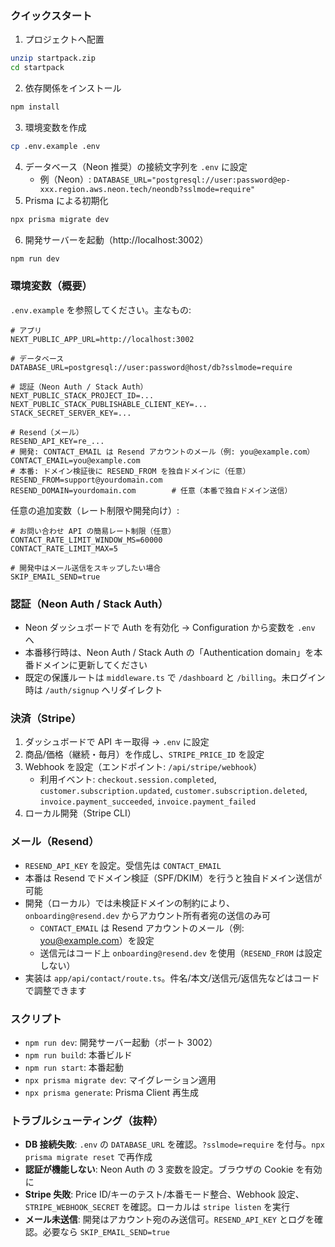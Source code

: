 
### クイックスタート

1. プロジェクトへ配置

```bash
unzip startpack.zip
cd startpack
```

2. 依存関係をインストール

```bash
npm install
```

3. 環境変数を作成

```bash
cp .env.example .env
```

4. データベース（Neon 推奨）の接続文字列を `.env` に設定
   - 例（Neon）: `DATABASE_URL="postgresql://user:password@ep-xxx.region.aws.neon.tech/neondb?sslmode=require"`
5. Prisma による初期化

```bash
npx prisma migrate dev
```

6. 開発サーバーを起動（http://localhost:3002）

```bash
npm run dev
```

### 環境変数（概要）

`.env.example` を参照してください。主なもの:

```env
# アプリ
NEXT_PUBLIC_APP_URL=http://localhost:3002

# データベース
DATABASE_URL=postgresql://user:password@host/db?sslmode=require

# 認証（Neon Auth / Stack Auth）
NEXT_PUBLIC_STACK_PROJECT_ID=...
NEXT_PUBLIC_STACK_PUBLISHABLE_CLIENT_KEY=...
STACK_SECRET_SERVER_KEY=...

# Resend（メール）
RESEND_API_KEY=re_...
# 開発: CONTACT_EMAIL は Resend アカウントのメール（例: you@example.com）
CONTACT_EMAIL=you@example.com
# 本番: ドメイン検証後に RESEND_FROM を独自ドメインに（任意）
RESEND_FROM=support@yourdomain.com
RESEND_DOMAIN=yourdomain.com        # 任意（本番で独自ドメイン送信）
```

任意の追加変数（レート制限や開発向け）:

```env
# お問い合わせ API の簡易レート制限（任意）
CONTACT_RATE_LIMIT_WINDOW_MS=60000
CONTACT_RATE_LIMIT_MAX=5

# 開発中はメール送信をスキップしたい場合
SKIP_EMAIL_SEND=true
```

### 認証（Neon Auth / Stack Auth）

- Neon ダッシュボードで Auth を有効化 → Configuration から変数を `.env` へ
- 本番移行時は、Neon Auth / Stack Auth の「Authentication domain」を本番ドメインに更新してください
- 既定の保護ルートは `middleware.ts` で `/dashboard` と `/billing`。未ログイン時は `/auth/signup` へリダイレクト

### 決済（Stripe）

1. ダッシュボードで API キー取得 → `.env` に設定
2. 商品/価格（継続・毎月）を作成し、`STRIPE_PRICE_ID` を設定
3. Webhook を設定（エンドポイント: `/api/stripe/webhook`）
   - 利用イベント: `checkout.session.completed`, `customer.subscription.updated`, `customer.subscription.deleted`, `invoice.payment_succeeded`, `invoice.payment_failed`
4. ローカル開発（Stripe CLI）


### メール（Resend）

- `RESEND_API_KEY` を設定。受信先は `CONTACT_EMAIL`
- 本番は Resend でドメイン検証（SPF/DKIM）を行うと独自ドメイン送信が可能
- 開発（ローカル）では未検証ドメインの制約により、`onboarding@resend.dev` からアカウント所有者宛の送信のみ可
  - `CONTACT_EMAIL` は Resend アカウントのメール（例: you@example.com）を設定
  - 送信元はコード上 `onboarding@resend.dev` を使用（`RESEND_FROM` は設定しない）
- 実装は `app/api/contact/route.ts`。件名/本文/送信元/返信先などはコードで調整できます

### スクリプト

- `npm run dev`: 開発サーバー起動（ポート 3002）
- `npm run build`: 本番ビルド
- `npm run start`: 本番起動
- `npx prisma migrate dev`: マイグレーション適用
- `npx prisma generate`: Prisma Client 再生成

### トラブルシューティング（抜粋）

- **DB 接続失敗**: `.env` の `DATABASE_URL` を確認。`?sslmode=require` を付与。`npx prisma migrate reset` で再作成
- **認証が機能しない**: Neon Auth の 3 変数を設定。ブラウザの Cookie を有効に
- **Stripe 失敗**: Price ID/キーのテスト/本番モード整合、Webhook 設定、`STRIPE_WEBHOOK_SECRET` を確認。ローカルは `stripe listen` を実行
- **メール未送信**: 開発はアカウント宛のみ送信可。`RESEND_API_KEY` とログを確認。必要なら `SKIP_EMAIL_SEND=true`
